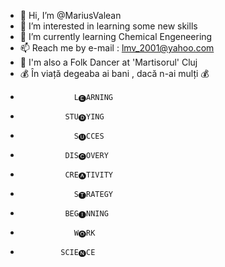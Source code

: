 - 👋 Hi, I’m @MariusValean
- 👀 I’m interested in learning some new skills
- 🌱 I’m currently learning Chemical Engeneering
- 📫 Reach me by e-mail : lmv_2001@yahoo.com
- 🕺  I'm also a Folk Dancer at 'Martisorul' Cluj
- 💰 În viață degeaba ai bani , dacă n-ai mulți 💰
-                 L🅔ARNING
-               STU🅓YING
-                 S🅤CCES
-               DIS🅒OVERY
-               CRE🅐TIVITY
-                 S🅣RATEGY
-               BEG🅘NNING
-                 W🅞RK
-              SCIE🅝CE
               


<!---
MariusValean/MariusValean is a ✨ special ✨ repository because its `README.md` (this file) appears on your GitHub profile.
You can click the Preview link to take a look at your changes.
--->
